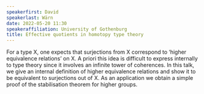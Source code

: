 ```yaml
---
speakerfirst: David
speakerlast: Wärn
date: 2022-05-20 11:30
speakeraffiliation: University of Gothenburg
title: Effective quotients in homotopy type theory
---
```


For a type X, one expects that surjections from X correspond to ‘higher equivalence relations’ on X.  A priori this idea is difficult to express internally to type theory since it involves an infinite tower of coherences. In this talk, we give an internal definition of higher equivalence relations and show it to be equivalent to surjections out of X. As an application we obtain a simple proof of the stabilisation theorem for higher groups.
